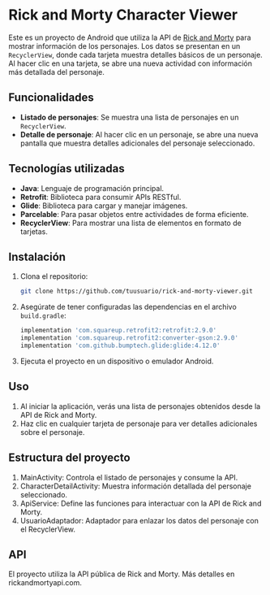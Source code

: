 # Rick and Morty Character Viewer

Este es un proyecto de Android que utiliza la API de [Rick and Morty](https://rickandmortyapi.com/) para mostrar información de los personajes. Los datos se presentan en un `RecyclerView`, donde cada tarjeta muestra detalles básicos de un personaje. Al hacer clic en una tarjeta, se abre una nueva actividad con información más detallada del personaje.

## Funcionalidades

- **Listado de personajes**: Se muestra una lista de personajes en un `RecyclerView`.
- **Detalle de personaje**: Al hacer clic en un personaje, se abre una nueva pantalla que muestra detalles adicionales del personaje seleccionado.

## Tecnologías utilizadas

- **Java**: Lenguaje de programación principal.
- **Retrofit**: Biblioteca para consumir APIs RESTful.
- **Glide**: Biblioteca para cargar y manejar imágenes.
- **Parcelable**: Para pasar objetos entre actividades de forma eficiente.
- **RecyclerView**: Para mostrar una lista de elementos en formato de tarjetas.

## Instalación

1. Clona el repositorio:
   ```bash
   git clone https://github.com/tuusuario/rick-and-morty-viewer.git
2. Asegúrate de tener configuradas las dependencias en el archivo `build.gradle`:
   ```gradle
   implementation 'com.squareup.retrofit2:retrofit:2.9.0'
   implementation 'com.squareup.retrofit2:converter-gson:2.9.0'
   implementation 'com.github.bumptech.glide:glide:4.12.0'
3. Ejecuta el proyecto en un dispositivo o emulador Android.

## Uso

1. Al iniciar la aplicación, verás una lista de personajes obtenidos desde la API de Rick and Morty.
2. Haz clic en cualquier tarjeta de personaje para ver detalles adicionales sobre el personaje.

## Estructura del proyecto

1. MainActivity: Controla el listado de personajes y consume la API.
2. CharacterDetailActivity: Muestra información detallada del personaje seleccionado.
4. ApiService: Define las funciones para interactuar con la API de Rick and Morty.
5. UsuarioAdaptador: Adaptador para enlazar los datos del personaje con el RecyclerView.

## API

El proyecto utiliza la API pública de Rick and Morty. Más detalles en rickandmortyapi.com.
